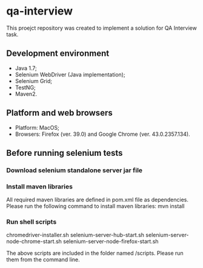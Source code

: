 # qa-interview
This proejct repository was created to implement a solution for QA Interview task.

## Development environment
* Java 1.7;
* Selenium WebDriver (Java implementation);
* Selenium Grid;
* TestNG;
* Maven2.

## Platform and web browsers
* Platform: MacOS;
* Browsers: Firefox (ver. 39.0) and Google Chrome (ver. 43.0.2357.134).

## Before running selenium tests
### Download selenium standalone server jar file
### Install maven libraries
All required maven libraries are defined in pom.xml file as dependencies.
Please run the following command to install maven libraries:
mvn install

### Run shell scripts
chromedriver-installer.sh
selenium-server-hub-start.sh
selenium-server-node-chrome-start.sh
selenium-server-node-firefox-start.sh

The above scripts are included in the folder named /scripts.
Please run them from the command line.

